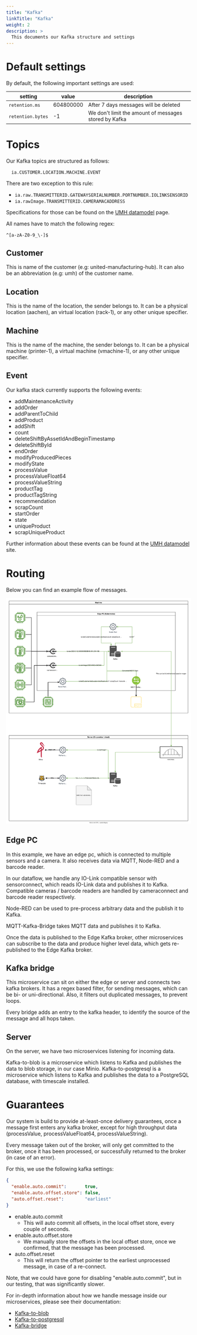 ```yaml
---
title: "Kafka"
linkTitle: "Kafka"
weight: 2
description: >
  This documents our Kafka structure and settings
---
```


# Default settings
By default, the following important settings are used:

| setting           | value     | description                                           |
|-------------------|-----------|-------------------------------------------------------|
| `retention.ms`    | 604800000 | After 7 days messages will be deleted                 |
| `retention.bytes` | -1        | We don't limit the amount of messages stored by Kafka |

# Topics

Our Kafka topics are structured as follows:

```
  ia.CUSTOMER.LOCATION.MACHINE.EVENT
```

There are two exception to this rule:
- ```ia.raw.TRANSMITTERID.GATEWAYSERIALNUMBER.PORTNUMBER.IOLINKSENSORID```
- ```ia.rawImage.TRANSMITTERID.CAMERAMACADDRESS```

Specifications for those can be found on the [UMH datamodel](https://docs.umh.app/docs/concepts/mqtt/) page. 


All names have to match the following regex:
```regexp
^[a-zA-Z0-9_\-]$
```

## Customer

This is name of the customer (e.g: united-manufacturing-hub).
It can also be an abbreviation (e.g: umh) of the customer name.

## Location

This is the name of the location, the sender belongs to.
It can be a physical location (aachen), an virtual location (rack-1), or any other unique specifier.

## Machine

This is the name of the machine, the sender belongs to.
It can be a physical machine (printer-1), a virtual machine (vmachine-1), or any other unique specifier.

## Event

Our kafka stack currently supports the following events:

 - addMaintenanceActivity
 - addOrder
 - addParentToChild
 - addProduct
 - addShift
 - count
 - deleteShiftByAssetIdAndBeginTimestamp
 - deleteShiftById
 - endOrder
 - modifyProducedPieces
 - modifyState
 - processValue
 - processValueFloat64
 - processValueString
 - productTag
 - productTagString
 - recommendation
 - scrapCount
 - startOrder
 - state
 - uniqueProduct
 - scrapUniqueProduct

Further information about these events can be found at the [UMH datamodel](https://docs.umh.app/docs/concepts/mqtt/) site.


# Routing

Below you can find an example flow of messages.

![Example kafka flow](flow.drawio.svg)

## Edge PC
In this example, we have an edge pc, which is connected to multiple sensors and a camera.
It also receives data via MQTT, Node-RED and a barcode reader.

In our dataflow, we handle any IO-Link compatible sensor with sensorconnect, which reads IO-Link data and publishes it to Kafka.
Compatible cameras / barcode readers are handled by cameraconnect and barcode reader respectively.

Node-RED can be used to pre-process arbitrary data and the publish it to Kafka.

MQTT-Kafka-Bridge takes MQTT data and publishes it to Kafka.

Once the data is published to the Edge Kafka broker, other microservices can subscribe to the data and produce higher level data,
which gets re-published to the Edge Kafka broker.

## Kafka bridge

This microservice can sit on either the edge or server and connects two kafka brokers.
It has a regex based filter, for sending messages, which can be bi- or uni-directional.
Also, it filters out duplicated messages, to prevent loops.

Every bridge adds an entry to the kafka header, to identify the source of the message and all hops taken.

## Server

On the server, we have two microservices listening for incoming data.

Kafka-to-blob is a microservice which listens to Kafka and publishes the data to blob storage, in our case Minio.
Kafka-to-postgresql is a microservice which listens to Kafka and publishes the data to a PostgreSQL database,
with timescale installed.

# Guarantees

Our system is build to provide at-least-once delivery guarantees, once a message first enters any kafka broker,
except for high throughput data (processValue, processValueFloat64, processValueString).

Every message taken out of the broker, will only get committed to the broker, once it has been processed, or
successfully returned to the broker (in case of an error).

For this, we use the following kafka settings:

```json
{
  "enable.auto.commit":       true,
  "enable.auto.offset.store": false,
  "auto.offset.reset":        "earliest"
}
```

- enable.auto.commit 
  - This will auto commit all offsets, in the local offset store, every couple of seconds.
- enable.auto.offset.store 
  - We manually store the offsets in the local offset store, once we confirmed, that the message has been processed.
- auto.offset.reset
  - This will return the offset pointer to the earliest unprocessed message, in case of a re-connect.

Note, that we could have gone for disabling "enable.auto.commit", but in our testing, that was significantly slower.

For in-depth information about how we handle message inside our microservices, please see their documentation:

- [Kafka-to-blob](/docs/developers/united-manufacturing-hub/kafka-to-blob/)
- [Kafka-to-postgresql](/docs/developers/united-manufacturing-hub/kafka-to-postgresql/)
- [Kafka-bridge](/docs/developers/united-manufacturing-hub/kafka-bridge/)